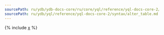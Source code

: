 ```yaml
---
sourcePath: ru/ydb/ydb-docs-core/ru/core/yql/reference/yql-docs-core-2/syntax/alter_table.md
sourcePath: ru/ydb/yql/reference/yql-docs-core-2/syntax/alter_table.md
---
```



{% include [x](_includes/alter_table.md) %}

